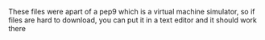 These files were apart of a pep9 which is a virtual machine simulator, so if files are hard to download, you can put it in a text editor and it should work there 

